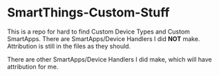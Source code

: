 # SmartThings-Custom-Stuff
This is a repo for hard to find Custom Device Types and Custom SmartApps. 
There are SmartApps/Device Handlers I did **NOT** make. Attribution is still in the files as they should.

There are other SmartApps/Device Handlers I did make, which will have attribution for me.
